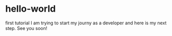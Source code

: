 # hello-world
first tutorial
I am trying to start my journy as a developer and here is my next step. See you soon!
